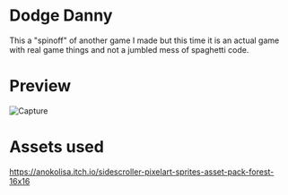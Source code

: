 # Dodge Danny

This a "spinoff" of another game I made but this time it is an actual game with real game things and not a jumbled mess of spaghetti code.

# Preview
![Capture](https://github.com/colbySullivan/Dodge-Danny-Electric-Boogaloo/assets/88957296/df5218ad-6b78-4e3f-9f88-9d748f314cdd)

# Assets used
https://anokolisa.itch.io/sidescroller-pixelart-sprites-asset-pack-forest-16x16

